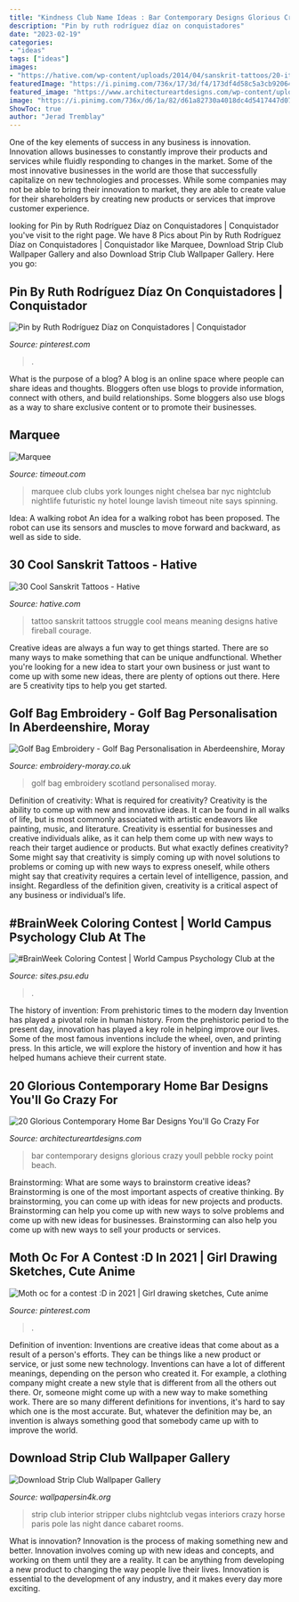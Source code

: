 ```yaml
---
title: "Kindness Club Name Ideas : Bar Contemporary Designs Glorious Crazy Youll Pebble Rocky Point Beach"
description: "Pin by ruth rodríguez díaz on conquistadores"
date: "2023-02-19"
categories:
- "ideas"
tags: ["ideas"]
images:
- "https://hative.com/wp-content/uploads/2014/04/sanskrit-tattoos/20-it-means-life-is-a-beautiful-struggle.jpg"
featuredImage: "https://i.pinimg.com/736x/17/3d/f4/173df4d58c5a3cb920644a9f606a2510.jpg"
featured_image: "https://www.architectureartdesigns.com/wp-content/uploads/2018/05/20-Glorious-Contemporary-Home-Bar-Designs-Youll-Go-Crazy-For-19.jpg"
image: "https://i.pinimg.com/736x/d6/1a/82/d61a82730a4018dc4d5417447d074357.jpg"
ShowToc: true
author: "Jerad Tremblay"
---
```



One of the key elements of success in any business is innovation. Innovation allows businesses to constantly improve their products and services while fluidly responding to changes in the market. Some of the most innovative businesses in the world are those that successfully capitalize on new technologies and processes. While some companies may not be able to bring their innovation to market, they are able to create value for their shareholders by creating new products or services that improve customer experience.

	

		
looking for Pin by Ruth Rodríguez Díaz on Conquistadores | Conquistador you've visit to the right page. We have 8 Pics about Pin by Ruth Rodríguez Díaz on Conquistadores | Conquistador like Marquee, Download Strip Club Wallpaper Gallery and also Download Strip Club Wallpaper Gallery. Here you go:
		
    
## Pin By Ruth Rodríguez Díaz On Conquistadores | Conquistador

<img loading=lazy src="https://i.pinimg.com/736x/17/3d/f4/173df4d58c5a3cb920644a9f606a2510.jpg" onerror="this.onerror=null;this.src='https://tse1.mm.bing.net/th?id=OIP.2wxodt9DMDcqWy8bInSxZwHaKf&amp;pid=15.1';" alt="Pin by Ruth Rodríguez Díaz on Conquistadores | Conquistador">

_Source: pinterest.com_

>. 

	

What is the purpose of a blog?
A blog is an online space where people can share ideas and thoughts. Bloggers often use blogs to provide information, connect with others, and build relationships. Some bloggers also use blogs as a way to share exclusive content or to promote their businesses.

    
## Marquee

<img loading=lazy src="http://media.timeout.com/images/100537185/image.jpg" onerror="this.onerror=null;this.src='https://tse3.mm.bing.net/th?id=OIP.wemMlSkszhJOVMe4ePHMpwHaE7&amp;pid=15.1';" alt="Marquee">

_Source: timeout.com_

>marquee club clubs york lounges night chelsea bar nyc nightclub nightlife futuristic ny hotel lounge lavish timeout nite says spinning. 

	

Idea: A walking robot
An idea for a walking robot has been proposed. The robot can use its sensors and muscles to move forward and backward, as well as side to side.

    
## 30 Cool Sanskrit Tattoos - Hative

<img loading=lazy src="https://hative.com/wp-content/uploads/2014/04/sanskrit-tattoos/20-it-means-life-is-a-beautiful-struggle.jpg" onerror="this.onerror=null;this.src='https://tse4.mm.bing.net/th?id=OIP.aPRjTQ-YXI9glh-uh_e8IwHaNK&amp;pid=15.1';" alt="30 Cool Sanskrit Tattoos - Hative">

_Source: hative.com_

>tattoo sanskrit tattoos struggle cool means meaning designs hative fireball courage. 

	

Creative ideas are always a fun way to get things started. There are so many ways to make something that can be unique andfunctional. Whether you're looking for a new idea to start your own business or just want to come up with some new ideas, there are plenty of options out there. Here are 5 creativity tips to help you get started.

    
## Golf Bag Embroidery - Golf Bag Personalisation In Aberdeenshire, Moray

<img loading=lazy src="http://www.embroidery-moray.co.uk/Main/Golf_bag_embroidery03.jpg" onerror="this.onerror=null;this.src='https://tse1.mm.bing.net/th?id=OIP.lFhMvI1Ovw5Qiozh7RN9xAHaLG&amp;pid=15.1';" alt="Golf Bag Embroidery - Golf Bag Personalisation in Aberdeenshire, Moray">

_Source: embroidery-moray.co.uk_

>golf bag embroidery scotland personalised moray. 

	

Definition of creativity: What is required for creativity?
Creativity is the ability to come up with new and innovative ideas. It can be found in all walks of life, but is most commonly associated with artistic endeavors like painting, music, and literature. Creativity is essential for businesses and creative individuals alike, as it can help them come up with new ways to reach their target audience or products. But what exactly defines creativity? Some might say that creativity is simply coming up with novel solutions to problems or coming up with new ways to express oneself, while others might say that creativity requires a certain level of intelligence, passion, and insight. Regardless of the definition given, creativity is a critical aspect of any business or individual’s life.

    
## #BrainWeek Coloring Contest | World Campus Psychology Club At The

<img loading=lazy src="https://sites.psu.edu/wcpc/files/2016/03/intuitive-mind-940x1316.jpg" onerror="this.onerror=null;this.src='https://tse1.mm.bing.net/th?id=OIP.xnFJTF5TqcNYCeSKgTX6swHaKX&amp;pid=15.1';" alt="#BrainWeek Coloring Contest | World Campus Psychology Club at the">

_Source: sites.psu.edu_

>. 

	

The history of invention: From prehistoric times to the modern day
Invention has played a pivotal role in human history. From the prehistoric period to the present day, innovation has played a key role in helping improve our lives. Some of the most famous inventions include the wheel, oven, and printing press. In this article, we will explore the history of invention and how it has helped humans achieve their current state.

    
## 20 Glorious Contemporary Home Bar Designs You&#039;ll Go Crazy For

<img loading=lazy src="https://www.architectureartdesigns.com/wp-content/uploads/2018/05/20-Glorious-Contemporary-Home-Bar-Designs-Youll-Go-Crazy-For-19.jpg" onerror="this.onerror=null;this.src='https://tse3.mm.bing.net/th?id=OIP.BXixesiGF67A-nBrYKM_BQHaHa&amp;pid=15.1';" alt="20 Glorious Contemporary Home Bar Designs You&#039;ll Go Crazy For">

_Source: architectureartdesigns.com_

>bar contemporary designs glorious crazy youll pebble rocky point beach. 

	

Brainstorming: What are some ways to brainstorm creative ideas?
Brainstorming is one of the most important aspects of creative thinking. By brainstorming, you can come up with ideas for new projects and products. Brainstorming can help you come up with new ways to solve problems and come up with new ideas for businesses. Brainstorming can also help you come up with new ways to sell your products or services.

    
## Moth Oc For A Contest :D In 2021 | Girl Drawing Sketches, Cute Anime

<img loading=lazy src="https://i.pinimg.com/736x/d6/1a/82/d61a82730a4018dc4d5417447d074357.jpg" onerror="this.onerror=null;this.src='https://tse3.mm.bing.net/th?id=OIP.DOc-HWlLEUdqGOPucSRvSgHaJY&amp;pid=15.1';" alt="Moth oc for a contest :D in 2021 | Girl drawing sketches, Cute anime">

_Source: pinterest.com_

>. 

	

Definition of invention:
Inventions are creative ideas that come about as a result of a person's efforts. They can be things like a new product or service, or just some new technology. Inventions can have a lot of different meanings, depending on the person who created it. For example, a clothing company might create a new style that is different from all the others out there. Or, someone might come up with a new way to make something work. There are so many different definitions for inventions, it's hard to say which one is the most accurate. But, whatever the definition may be, an invention is always something good that somebody came up with to improve the world.

    
## Download Strip Club Wallpaper Gallery

<img loading=lazy src="https://www.wallpapersin4k.org/wp-content/uploads/2017/04/Strip-Club-Wallpaper-16.jpg" onerror="this.onerror=null;this.src='https://tse1.mm.bing.net/th?id=OIP.Neb_mJuzRHEJmckdvRvChgHaFS&amp;pid=15.1';" alt="Download Strip Club Wallpaper Gallery">

_Source: wallpapersin4k.org_

>strip club interior stripper clubs nightclub vegas interiors crazy horse paris pole las night dance cabaret rooms. 

	

What is innovation?
Innovation is the process of making something new and better. Innovation involves coming up with new ideas and concepts, and working on them until they are a reality. It can be anything from developing a new product to changing the way people live their lives. Innovation is essential to the development of any industry, and it makes every day more exciting.

